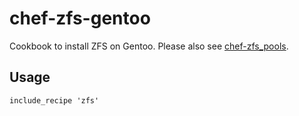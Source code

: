 # chef-zfs-gentoo

Cookbook to install ZFS on Gentoo. Please also see [chef-zfs_pools](https://github.com/pr0d1r2/chef-zfs_pools).

## Usage

```
include_recipe 'zfs'
```
